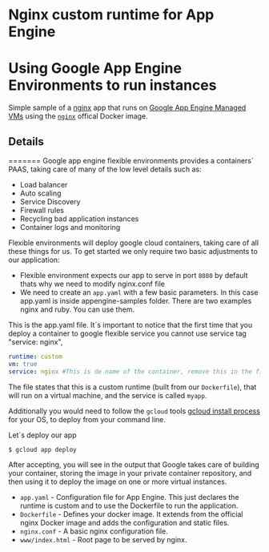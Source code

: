 # Nginx custom runtime for App Engine


# Using Google App Engine Environments to run instances

Simple sample of a [nginx](http://nginx.org/) app that runs on [Google App Engine Managed VMs](https://cloud.google.com/appengine) using the [`nginx`](https://hub.docker.com/_/nginx/) offical Docker image.

## Details
=======
Google app engine flexible environments provides a containers´ PAAS, taking care of many of the low level details such as:

  - Load balancer 
  - Auto scaling 
  - Service Discovery
  - Firewall rules 
  - Recycling bad application instances
  - Container logs and monitoring

Flexible environments will deploy google cloud containers, taking care of all these things for us.  To get started we only require two basic adjustments to our application: 

  - Flexible environment expects our app to serve in port `8080` by default thats why we need to modify nginx.conf file 
  - We need to create an `app.yaml` with a few basic parameters. In this case app.yaml is inside appengine-samples folder. There are two examples nginx and ruby. You can use them.

This is the app.yaml file. It´s important to notice that the first time that you deploy a container to google flexible service you cannot use service tag "service: nginx", 

```yaml
runtime: custom
vm: true
service: nginx #This is de name of the container, remove this in the first deployment
```
The file states that this is a custom runtime (built from our `Dockerfile`), that will run on a virtual machine, and the service is called `myapp`.

Additionally you would need to follow the `gcloud` tools [gcloud install process](https://cloud.google.com/sdk/downloads) for your OS, to deploy from your command line.

Let´s deploy our app 
```
$ gcloud app deploy
```
After accepting, you will see in the output that Google takes care of building your container, storing the image in your private container repository, and then using it to deploy the image on one or more virtual instances.


+ `app.yaml` - Configuration file for App Engine. This just declares the runtime is custom and to use the Dockerfile to run the application.
+ `Dockerfile` - Defines your docker image. It extends from the official nginx Docker image and adds the configuration and static files.
+ `nginx.conf` - A basic nginx configuration file.
+ `www/index.html` - Root page to be served by nginx.
